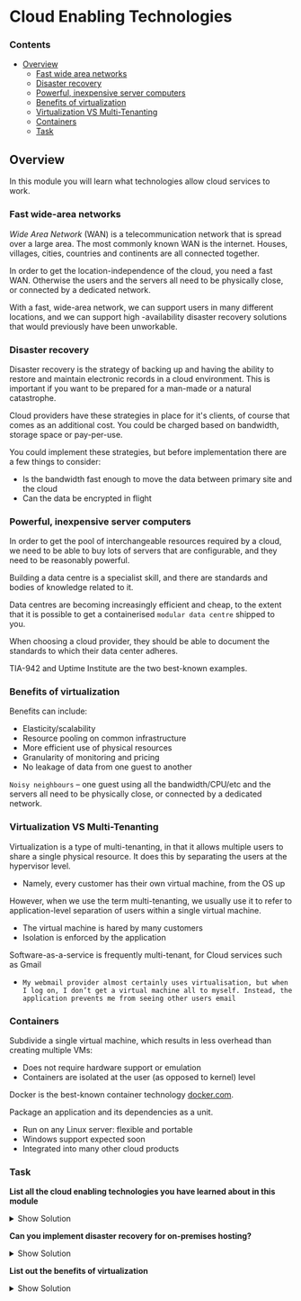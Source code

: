# Cloud Enabling Technologies

<!--TOC_START-->
### Contents
- [Overview](#overview)
	- [Fast wide area networks](#fast-wide-area-networks)
	- [Disaster recovery](#disaster-recovery)
	- [Powerful, inexpensive server computers](#powerful-inexpensive-server-computers)
	- [Benefits of virtualization](#benefits-of-virtualization)
	- [Virtualization VS Multi-Tenanting](#virtualization-vs-multitenanting)
	- [Containers](#containers)
	- [Task](#task)

<!--TOC_END-->
## Overview
In this module you will learn what technologies allow cloud services to work.

### Fast wide-area networks

*Wide Area Network* (WAN) is a telecommunication network that is spread over a large area. 
The most commonly known WAN is the internet.
Houses, villages, cities, countries and continents are all connected together.

In order to get the location-independence of the cloud, you need a fast WAN. 
Otherwise the users and the servers all need to be physically close, or connected by a dedicated network.

With a fast, wide-area network, we can support users in many different locations, and we can support high
-availability disaster recovery solutions that would previously have been unworkable.

### Disaster recovery

Disaster recovery is the strategy of backing up and having the ability to restore and maintain electronic records in
 a cloud environment. 
 This is important if you want to be prepared for a man-made or a natural catastrophe.

Cloud providers have these strategies in place for it's clients, of course that comes as an additional cost. 
You could be charged based on bandwidth, storage space or pay-per-use.

You could implement these strategies, but before implementation there are a few things to consider:
* Is the bandwidth fast enough to move the data between primary site and the cloud
* Can the data be encrypted in flight

### Powerful, inexpensive server computers

In order to get the pool of interchangeable resources required by a cloud, we need to be able to buy lots of servers 
that are configurable, and they need to be reasonably powerful.

Building a data centre is a specialist skill, and there are standards and bodies of knowledge related to it.

Data centres are becoming increasingly efficient and cheap, to the extent that it is possible to get a containerised 
`modular data centre` shipped to you.

When choosing a cloud provider, they should be able to document the standards to which their data center adheres.

TIA-942 and Uptime Institute are the two best-known examples.

### Benefits of virtualization

Benefits can include:
* Elasticity/scalability
* Resource pooling on common infrastructure
* More efficient use of physical resources
* Granularity of monitoring and pricing
* No leakage of data from one guest to another

`Noisy neighbours` – one guest using all the bandwidth/CPU/etc and the servers all need to be physically close, or
 connected by a dedicated network.

### Virtualization VS Multi-Tenanting

Virtualization is a type of multi-tenanting, in that it allows multiple users to share a single physical resource.
It does this by separating the users at the hypervisor level.
* Namely, every customer has their own virtual machine, from the OS up

However, when we use the term multi-tenanting, we usually use it to refer to application-level separation of users
 within a single virtual machine.
* The virtual machine is hared by many customers
* Isolation is enforced by the application

Software-as-a-service is frequently multi-tenant, for Cloud services such as Gmail
* `My webmail provider almost certainly uses virtualisation, but when I log on, I don’t get a virtual machine all to
 myself. Instead, the application prevents me from seeing other users email`
  
### Containers

Subdivide a single virtual machine, which results in less overhead than creating multiple VMs:
* Does not require hardware support or emulation
* Containers are isolated at the user (as opposed to kernel) level

Docker is the best-known container technology [docker.com](https://docker.com).

Package an application and its dependencies as a unit.
* Run on any Linux server: flexible and portable
* Windows support expected soon
* Integrated into many other cloud products

### Task

**List all the cloud enabling technologies you have learned about in this module**
<details>
<summary>Show Solution</summary>
<ul>
  <li>Fast wide area networks</li>
  <li>Disaster recovery</li>
  <li>Powerful, inexpensive server computers</li>
  <li>Benefits of virtualization</li>
  <li>Virtualization VS Multi-Tenanting</li>
  <li>Containers</li>
</ul>
</details>

**Can you implement disaster recovery for on-premises hosting?**
<details>
<summary>Show Solution</summary>
Yes, with appropriate configuration. 
Additionally security, and infrastructure has to support it.
</details>

**List out the benefits of virtualization**
<details>
<summary>Show Solution</summary>
<ul>
  <li>Elasticity/scalability</li>
  <li>Resource pooling on common infrastructure</li>
  <li>More efficient use of physical resources</li>
  <li>Granularity of monitoring and pricing</li>
  <li>No leakage of data from one guest to another</li>
</ul>
</details>
